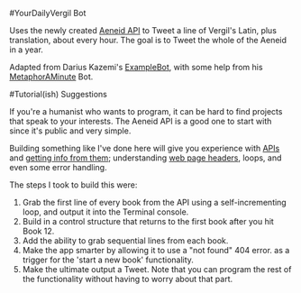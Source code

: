 #YourDailyVergil Bot

Uses the newly created [Aeneid API](http://aeneid.eu/api/)
to Tweet a line of Vergil's Latin, plus translation, about every hour.
The goal is to Tweet the whole of the Aeneid in a year.

Adapted from Darius Kazemi's [ExampleBot](https://github.com/dariusk/examplebot),
with some help from his [MetaphorAMinute](https://github.com/dariusk/metaphor-a-minute) Bot.

#Tutorial(ish) Suggestions

If you're a humanist who wants to program, it can be hard to find projects
that speak to your interests. The Aeneid API is a good one to start with
since it's public and very simple.

Building something like I've done here will give you experience with [APIs](http://skillcrush.com/2012/07/04/api-2/)
 and [getting info from them](http://themarklee.com/2014/04/03/pulling-json-data-open-data-api/);
 understanding [web page headers](http://code.tutsplus.com/tutorials/http-headers-for-dummies--net-8039),
loops, and even some error handling.

The steps I took to build this were:
1) Grab the first line of every book from the API using a self-incrementing loop,
and output it into the Terminal console.
2) Build in a control structure that returns to the first book after you hit Book 12.
3) Add the ability to grab sequential lines from each book.
4) Make the app smarter by allowing it to use a "not found" 404 error.
as a trigger for the 'start a new book' functionality.
5) Make the ultimate output a Tweet. Note that you can program the rest
of the functionality without having to worry about that part.
